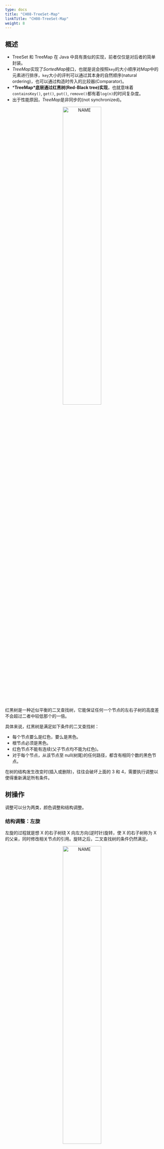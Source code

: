 ```yaml
---
type: docs
title: "CH08-TreeSet-Map"
linkTitle: "CH08-TreeSet-Map"
weight: 8
---
```


## 概述

- TreeSet 和 TreeMap 在 Java 中具有类似的实现，前者仅仅是对后者的简单封装。
- *TreeMap*实现了*SortedMap*接口，也就是说会按照`key`的大小顺序对*Map*中的元素进行排序，`key`大小的评判可以通过其本身的自然顺序(natural ordering)，也可以通过构造时传入的比较器(Comparator)。
- ***TreeMap\*底层通过红黑树(Red-Black tree)实现**，也就意味着`containsKey()`, `get()`, `put()`, `remove()`都有着`log(n)`的时间复杂度。
- 出于性能原因，*TreeMap*是非同步的(not synchronized)。

<div align="center"> <img src="https://infi-img.oss-cn-hangzhou.aliyuncs.com/img/20210418163144.png" style="display:block;width:50%;" alt="NAME" align=center /> </div>

红黑树是一种近似平衡的二叉查找树，它能保证任何一个节点的左右子树的高度差不会超过二者中较低那个的一倍。

具体来说，红黑树是满足如下条件的二叉查找树：

- 每个节点要么是红色，要么是黑色。
- 根节点必须是黑色。
- 红色节点不能有连续(父子节点均不能为红色)。
- 对于每个节点，从该节点至 null(树尾)的任何路径，都含有相同个数的黑色节点。

在树的结构发生改变时(插入或删除)，往往会破坏上面的 3 和 4，需要执行调整以使得重新满足所有条件。

## 树操作

调整可以分为两类，颜色调整和结构调整。

### 结构调整：左旋

左旋的过程就是想 X 的右子树绕 X 向左方向(逆时针)旋转，使 X 的右子树称为 X 的父亲，同时修改相关节点的引用。旋转之后，二叉查找树的条件仍然满足。

<div align="center"> <img src="https://infi-img.oss-cn-hangzhou.aliyuncs.com/img/20210418163757.png" style="display:block;width:50%;" alt="NAME" align=center /> </div>

### 结构调整：右旋

右旋的过程是将 X 的左子树绕 X 向右方向(顺时针)旋转，使 X 的左子树称为 X 的父亲，同时修改相关的引用。旋转之后，二叉查找树的条件仍然满足。

<div align="center"> <img src="https://infi-img.oss-cn-hangzhou.aliyuncs.com/img/20210418163954.png" style="display:block;width:50%;" alt="NAME" align=center /> </div>

### 寻找节点后继

对二叉查找树，给定节点 T，其后继(树中大于 T 的最小元素)可以通过如下方式找到：

- T 的右子树不空，则 T 的后继是其右子树中最小的按个元素。
- T 的右子树为空，则 T 的后继是其第一个向左走的父亲。

该操作用于删除红黑树中的删除操作。

<div align="center"> <img src="https://infi-img.oss-cn-hangzhou.aliyuncs.com/img/20210418164210.png" style="display:block;width:50%;" alt="NAME" align=center /> </div>

```java
// 寻找节点后继函数successor()
static <K,V> TreeMap.Entry<K,V> successor(Entry<K,V> t) {
    if (t == null)
        return null;
    else if (t.right != null) {// 1. t的右子树不空，则t的后继是其右子树中最小的那个元素
        Entry<K,V> p = t.right;
        while (p.left != null)
            p = p.left;
        return p;
    } else {// 2. t的右孩子为空，则t的后继是其第一个向左走的祖先
        Entry<K,V> p = t.parent;
        Entry<K,V> ch = t;
        while (p != null && ch == p.right) {
            ch = p;
            p = p.parent;
        }
        return p;
    }
}
```

## 内部实现

### get

`get(Object key)`方法根据指定的`key`值返回对应的`value`，该方法调用了`getEntry(Object key)`得到相应的`entry`，然后返回`entry.value`。因此`getEntry()`是算法的核心。算法思想是根据`key`的自然顺序(或者比较器顺序)对二叉查找树进行查找，直到找到满足`k.compareTo(p.key) == 0`的`entry`。

<div align="center"> <img src="https://infi-img.oss-cn-hangzhou.aliyuncs.com/img/20210418164344.png" style="display:block;width:50%;" alt="NAME" align=center /> </div>

```java
//getEntry()方法
final Entry<K,V> getEntry(Object key) {
    ......
    if (key == null)//不允许key值为null
        throw new NullPointerException();
    Comparable<? super K> k = (Comparable<? super K>) key;//使用元素的自然顺序
    Entry<K,V> p = root;
    while (p != null) {
        int cmp = k.compareTo(p.key);
        if (cmp < 0)//向左找
            p = p.left;
        else if (cmp > 0)//向右找
            p = p.right;
        else
            return p;
    }
    return null;
}
```

### put

`put(K key, V value)`方法是将指定的`key`, `value`对添加到`map`里。该方法首先会对`map`做一次查找，看是否包含该元组，如果已经包含则直接返回，查找过程类似于`getEntry()`方法；如果没有找到则会在红黑树中插入新的`entry`，如果插入之后破坏了红黑树的约束条件，还需要进行调整(旋转，改变某些节点的颜色)。

```java
public V put(K key, V value) {
	......
    int cmp;
    Entry<K,V> parent;
    if (key == null)
        throw new NullPointerException();
    Comparable<? super K> k = (Comparable<? super K>) key;//使用元素的自然顺序
    do {
        parent = t;
        cmp = k.compareTo(t.key);
        if (cmp < 0) t = t.left;//向左找
        else if (cmp > 0) t = t.right;//向右找
        else return t.setValue(value);
    } while (t != null);
    Entry<K,V> e = new Entry<>(key, value, parent);//创建并插入新的entry
    if (cmp < 0) parent.left = e;
    else parent.right = e;
    fixAfterInsertion(e);//调整
    size++;
    return null;
}
```

上述代码首先在红黑树上找到合适的位置，然后创建新的 entry 并插入(插入的节点一定是叶子)。难点是调整函数 fixAfterInsertion，需要执行颜色调整和结构调整。

<div align="center"> <img src="https://infi-img.oss-cn-hangzhou.aliyuncs.com/img/20210418164833.png" style="display:block;width:50%;" alt="NAME" align=center /> </div>

调整函数的具体实现如下，其中用到了前面提到的 rotateLeft 和 rotateRight 函数。通过代码我们可以看到，情况 2 其实是落在情况 3 内。情况 4~6 跟前三种情况是对称的，因此图解中没有展示后 3 种情况。

```java
//红黑树调整函数fixAfterInsertion()
private void fixAfterInsertion(Entry<K,V> x) {
    x.color = RED;
    while (x != null && x != root && x.parent.color == RED) {
        if (parentOf(x) == leftOf(parentOf(parentOf(x)))) {
            Entry<K,V> y = rightOf(parentOf(parentOf(x)));
            if (colorOf(y) == RED) {
                setColor(parentOf(x), BLACK);              // 情况1
                setColor(y, BLACK);                        // 情况1
                setColor(parentOf(parentOf(x)), RED);      // 情况1
                x = parentOf(parentOf(x));                 // 情况1
            } else {
                if (x == rightOf(parentOf(x))) {
                    x = parentOf(x);                       // 情况2
                    rotateLeft(x);                         // 情况2
                }
                setColor(parentOf(x), BLACK);              // 情况3
                setColor(parentOf(parentOf(x)), RED);      // 情况3
                rotateRight(parentOf(parentOf(x)));        // 情况3
            }
        } else {
            Entry<K,V> y = leftOf(parentOf(parentOf(x)));
            if (colorOf(y) == RED) {
                setColor(parentOf(x), BLACK);              // 情况4
                setColor(y, BLACK);                        // 情况4
                setColor(parentOf(parentOf(x)), RED);      // 情况4
                x = parentOf(parentOf(x));                 // 情况4
            } else {
                if (x == leftOf(parentOf(x))) {
                    x = parentOf(x);                       // 情况5
                    rotateRight(x);                        // 情况5
                }
                setColor(parentOf(x), BLACK);              // 情况6
                setColor(parentOf(parentOf(x)), RED);      // 情况6
                rotateLeft(parentOf(parentOf(x)));         // 情况6
            }
        }
    }
    root.color = BLACK;
}
```

### remove

`remove(Object key)`的作用是删除`key`值对应的`entry`，该方法首先通过上文中提到的`getEntry(Object key)`方法找到`key`值对应的`entry`，然后调用`deleteEntry(Entry<K,V> entry)`删除对应的`entry`。由于删除操作会改变红黑树的结构，有可能破坏红黑树的约束条件，因此有可能要进行调整。

`getEntry()`函数前面已经讲解过，这里重点放`deleteEntry()`上，该函数删除指定的`entry`并在红黑树的约束被破坏时进行调用`fixAfterDeletion(Entry<K,V> x)`进行调整。

**由于红黑树是一棵增强版的二叉查找树，红黑树的删除操作跟普通二叉查找树的删除操作也就非常相似，唯一的区别是红黑树在节点删除之后可能需要进行调整**。现在考虑一棵普通二叉查找树的删除过程，可以简单分为两种情况:

1. 删除节点 P 的左右子树都为空，或者只有一个子树为空。

2. 删除节点 P 的左右子树都非空。

对于上述情况1，处理起来比较简单，直接将p删除(左右子树都为空时)，或者用非空子树替代p(只有一棵子树非空时)；对于情况2，可以用p的后继s(树中大于x的最小的那个元素)代替p，然后使用情况1删除s(此时s一定满足情况1.可以画画看)。

基于以上逻辑，红黑树的节点删除函数`deleteEntry()`代码如下:

```java
// 红黑树entry删除函数deleteEntry()
private void deleteEntry(Entry<K,V> p) {
    modCount++;
    size--;
    if (p.left != null && p.right != null) {// 2. 删除点p的左右子树都非空。
        Entry<K,V> s = successor(p);// 后继
        p.key = s.key;
        p.value = s.value;
        p = s;
    }
    Entry<K,V> replacement = (p.left != null ? p.left : p.right);
    if (replacement != null) {// 1. 删除点p只有一棵子树非空。
        replacement.parent = p.parent;
        if (p.parent == null)
            root = replacement;
        else if (p == p.parent.left)
            p.parent.left  = replacement;
        else
            p.parent.right = replacement;
        p.left = p.right = p.parent = null;
        if (p.color == BLACK)
            fixAfterDeletion(replacement);// 调整
    } else if (p.parent == null) {
        root = null;
    } else { // 1. 删除点p的左右子树都为空
        if (p.color == BLACK)
            fixAfterDeletion(p);// 调整
        if (p.parent != null) {
            if (p == p.parent.left)
                p.parent.left = null;
            else if (p == p.parent.right)
                p.parent.right = null;
            p.parent = null;
        }
    }
}
```

上述代码中占据大量代码行的，是用来修改父子节点间引用关系的代码，其逻辑并不难理解。下面着重讲解删除后调整函数`fixAfterDeletion()`。首先请思考一下，删除了哪些点才会导致调整？**只有删除点是BLACK的时候，才会触发调整函数**，因为删除RED节点不会破坏红黑树的任何约束，而删除BLACK节点会破坏规则4。

跟上文中讲过的`fixAfterInsertion()`函数一样，这里也要分成若干种情况。记住，**无论有多少情况，具体的调整操作只有两种: 1.改变某些节点的颜色，2.对某些节点进行旋转。**

<div align="center"> <img src="https://infi-img.oss-cn-hangzhou.aliyuncs.com/img/20210418165249.png" style="display:block;width:50%;" alt="NAME" align=center /> </div>

上图的整体思路为：将情况 1 首先转换为情况 2，或者转换成 3 或 4。当然，该图解并不意味着调整情况一定是从情况 1 开始的。通过后续的代码我们会发现一些规则：

- 如果是由情况 1 之后紧接着进入情况 2，那么情况 2 之后一定会退出循环(因为 X 为红色)。
- 一旦进入情况 3 和 4，一定会退出循环(因为 X 为 root)。

删除后跳转函数 fixAfterDeletion 的具体实现如下，其中用到了上文中提到的`rotateLeft()`和`rotateRight()`函数。通过代码我们能够看到，情况3其实是落在情况4内的。情况5～情况8跟前四种情况是对称的，因此图解中并没有画出后四种情况，读者可以参考代码自行理解。

```java
private void fixAfterDeletion(Entry<K,V> x) {
    while (x != root && colorOf(x) == BLACK) {
        if (x == leftOf(parentOf(x))) {
            Entry<K,V> sib = rightOf(parentOf(x));
            if (colorOf(sib) == RED) {
                setColor(sib, BLACK);                   // 情况1
                setColor(parentOf(x), RED);             // 情况1
                rotateLeft(parentOf(x));                // 情况1
                sib = rightOf(parentOf(x));             // 情况1
            }
            if (colorOf(leftOf(sib))  == BLACK &&
                colorOf(rightOf(sib)) == BLACK) {
                setColor(sib, RED);                     // 情况2
                x = parentOf(x);                        // 情况2
            } else {
                if (colorOf(rightOf(sib)) == BLACK) {
                    setColor(leftOf(sib), BLACK);       // 情况3
                    setColor(sib, RED);                 // 情况3
                    rotateRight(sib);                   // 情况3
                    sib = rightOf(parentOf(x));         // 情况3
                }
                setColor(sib, colorOf(parentOf(x)));    // 情况4
                setColor(parentOf(x), BLACK);           // 情况4
                setColor(rightOf(sib), BLACK);          // 情况4
                rotateLeft(parentOf(x));                // 情况4
                x = root;                               // 情况4
            }
        } else { // 跟前四种情况对称
            Entry<K,V> sib = leftOf(parentOf(x));
            if (colorOf(sib) == RED) {
                setColor(sib, BLACK);                   // 情况5
                setColor(parentOf(x), RED);             // 情况5
                rotateRight(parentOf(x));               // 情况5
                sib = leftOf(parentOf(x));              // 情况5
            }
            if (colorOf(rightOf(sib)) == BLACK &&
                colorOf(leftOf(sib)) == BLACK) {
                setColor(sib, RED);                     // 情况6
                x = parentOf(x);                        // 情况6
            } else {
                if (colorOf(leftOf(sib)) == BLACK) {
                    setColor(rightOf(sib), BLACK);      // 情况7
                    setColor(sib, RED);                 // 情况7
                    rotateLeft(sib);                    // 情况7
                    sib = leftOf(parentOf(x));          // 情况7
                }
                setColor(sib, colorOf(parentOf(x)));    // 情况8
                setColor(parentOf(x), BLACK);           // 情况8
                setColor(leftOf(sib), BLACK);           // 情况8
                rotateRight(parentOf(x));               // 情况8
                x = root;                               // 情况8
            }
        }
    }
    setColor(x, BLACK);
}
```

## TreeSet

前面已经说过`TreeSet`是对`TreeMap`的简单包装，对`TreeSet`的函数调用都会转换成合适的`TreeMap`方法。

```java
// TreeSet是对TreeMap的简单包装
public class TreeSet<E> extends AbstractSet<E>
    implements NavigableSet<E>, Cloneable, java.io.Serializable
{
	......
    private transient NavigableMap<E,Object> m;
    // Dummy value to associate with an Object in the backing Map
    private static final Object PRESENT = new Object();
    public TreeSet() {
        this.m = new TreeMap<E,Object>();// TreeSet里面有一个TreeMap
    }
    ......
    public boolean add(E e) {
        return m.put(e, PRESENT)==null;
    }
    ......
}
```

